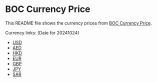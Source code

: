 # BOC Currency Price

This README file shows the currency prices from [BOC Currency Price](https://www.boc.cn/sourcedb/whpj/).

Currency links: (Date for 20241024)

- [USD](https://bocurrencyprice.techina.science/BOC_CURRENCY_PRICE/USD/20241024.json)
- [AED](https://bocurrencyprice.techina.science/BOC_CURRENCY_PRICE/AED/20241024.json)
- [HKD](https://bocurrencyprice.techina.science/BOC_CURRENCY_PRICE/HKD/20241024.json)
- [EUR](https://bocurrencyprice.techina.science/BOC_CURRENCY_PRICE/EUR/20241024.json)
- [GBP](https://bocurrencyprice.techina.science/BOC_CURRENCY_PRICE/GBP/20241024.json)
- [JPY](https://bocurrencyprice.techina.science/BOC_CURRENCY_PRICE/JPY/20241024.json)
- [SAR](https://bocurrencyprice.techina.science/BOC_CURRENCY_PRICE/SAR/20241024.json)
